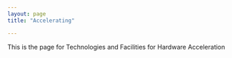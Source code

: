 ```yaml
---
layout: page
title: "Accelerating"

---
```


This is the page for Technologies and Facilities for Hardware Acceleration
